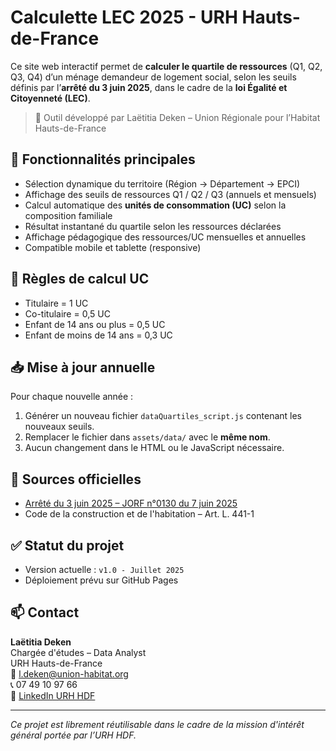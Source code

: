# Calculette LEC 2025 - URH Hauts-de-France

Ce site web interactif permet de **calculer le quartile de ressources** (Q1, Q2, Q3, Q4) d’un ménage demandeur de logement social, selon les seuils définis par l’**arrêté du 3 juin 2025**, dans le cadre de la **loi Égalité et Citoyenneté (LEC)**.

> 📍 Outil développé par Laëtitia Deken – Union Régionale pour l’Habitat Hauts-de-France

## 🔧 Fonctionnalités principales

- Sélection dynamique du territoire (Région → Département → EPCI)
- Affichage des seuils de ressources Q1 / Q2 / Q3 (annuels et mensuels)
- Calcul automatique des **unités de consommation (UC)** selon la composition familiale
- Résultat instantané du quartile selon les ressources déclarées
- Affichage pédagogique des ressources/UC mensuelles et annuelles
- Compatible mobile et tablette (responsive)

## 🧮 Règles de calcul UC

- Titulaire = 1 UC
- Co-titulaire = 0,5 UC
- Enfant de 14 ans ou plus = 0,5 UC
- Enfant de moins de 14 ans = 0,3 UC


## 📥 Mise à jour annuelle

Pour chaque nouvelle année :
1. Générer un nouveau fichier `dataQuartiles_script.js` contenant les nouveaux seuils.
2. Remplacer le fichier dans `assets/data/` avec le **même nom**.
3. Aucun changement dans le HTML ou le JavaScript nécessaire.


## 📜 Sources officielles

- [Arrêté du 3 juin 2025 – JORF n°0130 du 7 juin 2025](https://www.legifrance.gouv.fr/loda/id/JORFTEXT000051698932/)
- Code de la construction et de l'habitation – Art. L. 441-1

## ✅ Statut du projet

- Version actuelle : `v1.0 - Juillet 2025`
- Déploiement prévu sur GitHub Pages

## 📫 Contact

**Laëtitia Deken**  
Chargée d'études – Data Analyst  
URH Hauts-de-France  
📧 [l.deken@union-habitat.org](mailto:l.deken@union-habitat.org)  
📞 07 49 10 97 66  
🔗 [LinkedIn URH HDF](https://fr.linkedin.com/company/urh-hdf)

---

*Ce projet est librement réutilisable dans le cadre de la mission d'intérêt général portée par l’URH HDF.*


